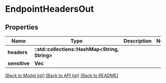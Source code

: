 # EndpointHeadersOut

## Properties

Name | Type | Description | Notes
------------ | ------------- | ------------- | -------------
**headers** | **::std::collections::HashMap<String, String>** |  | 
**sensitive** | **Vec<String>** |  | 

[[Back to Model list]](../README.md#documentation-for-models) [[Back to API list]](../README.md#documentation-for-api-endpoints) [[Back to README]](../README.md)



